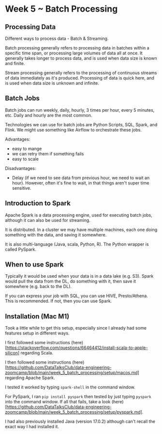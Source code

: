 # Week 5 ~ Batch Processing 

## Processing Data

Different ways to process data - Batch & Streaming.

Batch processing generally refers to processing data in batches within a specific time span, or processing large volumes of data all at once. It generally takes longer to process data, and is used when data size is known and finite. 

Stream processing generally refers to the processing of continuous streams of data immediately as it's produced. Processing of data is quick here, and is used when data size is unknown and infinite.

## Batch Jobs

Batch jobs can run weekly, daily, hourly, 3 times per hour, every 5 minutes, etc. Daily and hourly are the most common.

Technologies we can use for batch jobs are Python Scripts, SQL, Spark, and Flink. We might use something like Airflow to orchestrate these jobs.

Advantages:

* easy to mange
* we can retry them if something fails
* easy to scale 

Disadvantages:

* Delay (if we need to see data from previous hour, we need to wait an hour). However, often it's fine to wait, in that things aren't super time sensitive.

## Introduction to Spark

Apache Spark is a data processing engine, used for executing batch jobs, although it can also be used for streaming.

It is distributed. In a cluster we may have multiple machines, each one doing something with the data, and saving it somewhere.

It is also multi-language (Java, scala, Python, R). The Python wrapper is called PySpark.

## When to use Spark

Typically it would be used when your data is in a data lake (e.g. S3). Spark would pull the data from the DL, do something with it, then save it somewhere (e.g. back to the DL).

If you can express your job with SQL, you can use HIVE, Presto/Athena. This is recommended. If not, then you can use Spark.

## Installation (Mac M1)

Took a little while to get this setup, especially since I already had some features setup in different ways.

I first followed some instructions (here)[https://stackoverflow.com/questions/66464412/install-scala-to-apple-silicon] regarding Scala.

I then followed some instructions (here)[https://github.com/DataTalksClub/data-engineering-zoomcamp/blob/main/week_5_batch_processing/setup/macos.md] regarding Apache Spark.

I tested it worked by typing `spark-shell` in the command window.

For PySpark, I ran `pip install pyspark` then tested by just typing `pyspark` into the command window. If all that fails, take a look (here)[https://github.com/DataTalksClub/data-engineering-zoomcamp/blob/main/week_5_batch_processing/setup/pyspark.md].

I had also previously installed Java (version 17.0.2) although can't recall the exact way I had installed it.

